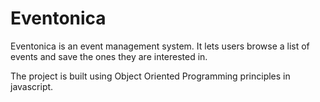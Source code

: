 # Eventonica
Eventonica is an event management system. It lets users browse a list of events and save the ones they are interested in. 

The project is built using Object Oriented Programming principles in javascript.